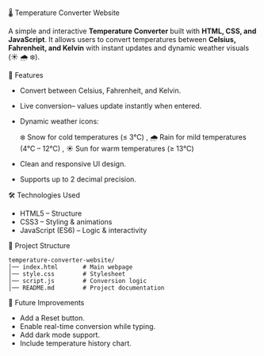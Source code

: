  🌡️ Temperature Converter Website

A simple and interactive **Temperature Converter** built with **HTML, CSS, and JavaScript**.
It allows users to convert temperatures between **Celsius, Fahrenheit, and Kelvin** with instant updates and dynamic weather visuals (☀️ 🌧️ ❄️).

🚀 Features

* Convert between Celsius, Fahrenheit, and Kelvin.
* Live conversion– values update instantly when entered.
* Dynamic weather icons:

  ❄️ Snow for cold temperatures (≤ 3°C) ,
  🌧️ Rain for mild temperatures (4°C – 12°C) ,
  ☀️ Sun for warm temperatures (≥ 13°C)

* Clean and responsive UI design.
* Supports up to 2 decimal precision.

🛠️ Technologies Used

* HTML5 – Structure
* CSS3 – Styling & animations
* JavaScript (ES6) – Logic & interactivity

📂 Project Structure

```
temperature-converter-website/
│── index.html       # Main webpage  
│── style.css        # Stylesheet  
│── script.js        # Conversion logic  
│── README.md        # Project documentation  
```

🎯 Future Improvements

* Add a Reset button.
* Enable real-time conversion while typing.
* Add dark mode support.
* Include temperature history chart.
